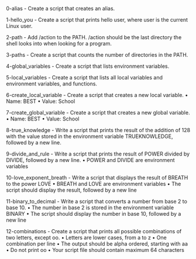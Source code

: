 0-alias - Create a script that creates an alias.

1-hello_you - Create a script that prints hello user, where user is the current Linux user.

2-path - Add /action to the PATH. /action should be the last directory the shell looks into when looking for a program.

3-paths - Create a script that counts the number of directories in the PATH.

4-global_variables - Create a script that lists environment variables.

5-local_variables - Create a script that lists all local variables and environment variables, and functions.

6-create_local_variable - Create a script that creates a new local variable.
       • Name: BEST
       • Value: School

7-create_global_variable - Create a script that creates a new global variable.
       • Name: BEST
       • Value: School

8-true_knowledge - Write a script that prints the result of the addition of 128 with the value stored in the environment variable TRUEKNOWLEDGE, followed by a new line.

9-divide_and_rule - Write a script that prints the result of POWER divided by DIVIDE, followed by a new line.
      • POWER and DIVIDE are environment variables

10-love_exponent_breath - Write a script that displays the result of BREATH to the power LOVE
	• BREATH and LOVE are environment variables
	• The script should display the result, followed by a new line

11-binary_to_decimal - Write a script that converts a number from base 2 to base 10.
      	• The number in base 2 is stored in the environment variable BINARY
      	• The script should display the number in base 10, followed by a new line

12-combinations - Create a script that prints all possible combinations of two letters, except oo.
	• Letters are lower cases, from a to z
	• One combination per line
	• The output should be alpha ordered, starting with aa
	• Do not print oo
	• Your script file should contain maximum 64 characters

